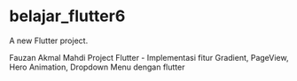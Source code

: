 # belajar_flutter6

A new Flutter project.

Fauzan Akmal Mahdi
Project Flutter - Implementasi fitur Gradient, PageView, Hero Animation, Dropdown Menu dengan flutter

